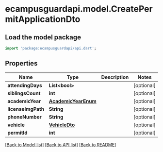 # ecampusguardapi.model.CreatePermitApplicationDto

## Load the model package
```dart
import 'package:ecampusguardapi/api.dart';
```

## Properties
Name | Type | Description | Notes
------------ | ------------- | ------------- | -------------
**attendingDays** | **List&lt;bool&gt;** |  | [optional] 
**siblingsCount** | **int** |  | [optional] 
**academicYear** | [**AcademicYearEnum**](AcademicYearEnum.md) |  | [optional] 
**licenseImgPath** | **String** |  | [optional] 
**phoneNumber** | **String** |  | [optional] 
**vehicle** | [**VehicleDto**](VehicleDto.md) |  | [optional] 
**permitId** | **int** |  | [optional] 

[[Back to Model list]](../README.md#documentation-for-models) [[Back to API list]](../README.md#documentation-for-api-endpoints) [[Back to README]](../README.md)


